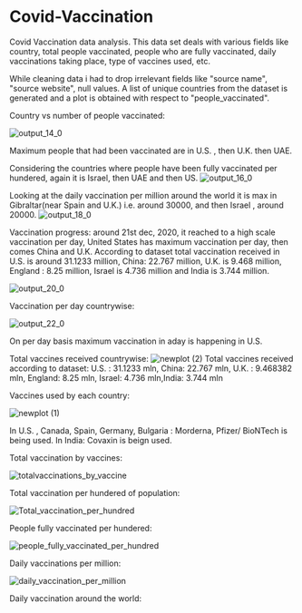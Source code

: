# Covid-Vaccination
Covid Vaccination data analysis. This data set deals with various fields like country, total people vaccinated, people who are fully vaccinated, daily vaccinations taking place, type of vaccines used, etc.

While cleaning data i had to drop irrelevant fields like "source name", "source website", null values. A list of unique countries from the dataset is generated and a plot is obtained with respect to "people_vaccinated". 

Country vs number of people vaccinated:

![output_14_0](https://user-images.githubusercontent.com/60546284/107031400-09b6ac80-67aa-11eb-9a12-202e0744ee0c.png)

Maximum people that had been vaccinated are in U.S. , then U.K.  then UAE. 



Considering the countries where people have been fully vaccinated per hundered, again it is Israel, then UAE and then US. 
![output_16_0](https://user-images.githubusercontent.com/60546284/107031883-d294cb00-67aa-11eb-8796-b8d1501316f6.png)




Looking at the daily vaccination per million around the world it is max in Gibraltar(near Spain and U.K.) i.e. around 30000, and then Israel , around 20000.
![output_18_0](https://user-images.githubusercontent.com/60546284/107044256-f3b1e780-67bb-11eb-80e4-f680a2bf0e71.png)


Vaccination progress: around 21st dec, 2020, it reached to a high scale vaccination per day, United States has maximum vaccination per day, then comes China  and U.K. According to dataset total vaccination received in U.S. is around 31.1233 million, China: 22.767 million, U.K. is 9.468 million, England : 8.25 million, Israel is 4.736 million and India is 3.744 million.

![output_20_0](https://user-images.githubusercontent.com/60546284/107045482-75eedb80-67bd-11eb-84f2-61b93d0844f3.png)

Vaccination per day countrywise:


![output_22_0](https://user-images.githubusercontent.com/60546284/107045809-de3dbd00-67bd-11eb-84ff-d91113ce34bd.png)

On per day basis maximum vaccination in  aday is happening in U.S. 


Total vaccines received countrywise:
![newplot (2)](https://user-images.githubusercontent.com/60546284/107046413-805da500-67be-11eb-8dad-6a44fc919454.png)
Total vaccines received according to dataset: U.S. : 31.1233 mln, China: 22.767 mln, U.K. : 9.468382 mln, England: 8.25 mln, Israel: 4.736 mln,India: 3.744 mln





Vaccines used by each country: 

![newplot (1)](https://user-images.githubusercontent.com/60546284/107043168-8782b400-67ba-11eb-9565-ad4c42be4f47.png)

In U.S. , Canada, Spain, Germany, Bulgaria : Morderna, Pfizer/ BioNTech is being used. 
In India: Covaxin is beign used.


Total vaccination by vaccines:

![totalvaccinations_by_vaccine](https://user-images.githubusercontent.com/60546284/107047198-74261780-67bf-11eb-861e-6dea267a6c3e.png)





Total vaccination per hundered of population:

![Total_vaccination_per_hundred](https://user-images.githubusercontent.com/60546284/107047434-b6e7ef80-67bf-11eb-899c-071263443394.png)




People fully vaccinated per hundered:

![people_fully_vaccinated_per_hundred](https://user-images.githubusercontent.com/60546284/107047627-f0205f80-67bf-11eb-99b0-f74e9970efcd.png)










Daily vaccinations per million:


![daily_vaccination_per_million](https://user-images.githubusercontent.com/60546284/107047779-1cd47700-67c0-11eb-95ee-d097ec85fbf9.png)





Daily vaccination around the world:



